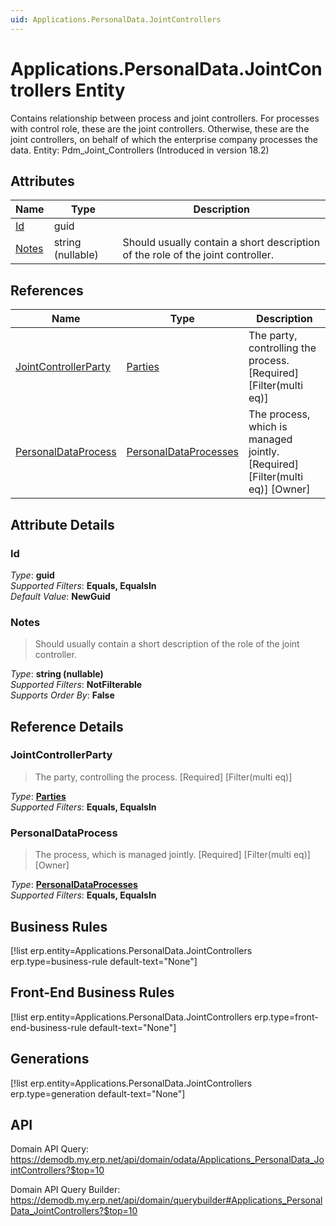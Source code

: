 ```yaml
---
uid: Applications.PersonalData.JointControllers
---
```

# Applications.PersonalData.JointControllers Entity

Contains relationship between process and joint controllers. For processes with control role, these are the joint controllers. Otherwise, these are the joint controllers, on behalf of which the enterprise company processes the data. Entity: Pdm_Joint_Controllers (Introduced in version 18.2)

## Attributes

| Name | Type | Description |
| ---- | ---- | --- |
| [Id](Applications.PersonalData.JointControllers.md#id) | guid |  
| [Notes](Applications.PersonalData.JointControllers.md#notes) | string (nullable) | Should usually contain a short description of the role of the joint controller. 

## References

| Name | Type | Description |
| ---- | ---- | --- |
| [JointControllerParty](Applications.PersonalData.JointControllers.md#jointcontrollerparty) | [Parties](General.Contacts.Parties.md) | The party, controlling the process. [Required] [Filter(multi eq)] |
| [PersonalDataProcess](Applications.PersonalData.JointControllers.md#personaldataprocess) | [PersonalDataProcesses](Applications.PersonalData.PersonalDataProcesses.md) | The process, which is managed jointly. [Required] [Filter(multi eq)] [Owner] |


## Attribute Details

### Id

_Type_: **guid**  
_Supported Filters_: **Equals, EqualsIn**  
_Default Value_: **NewGuid**  

### Notes

> Should usually contain a short description of the role of the joint controller.

_Type_: **string (nullable)**  
_Supported Filters_: **NotFilterable**  
_Supports Order By_: **False**  


## Reference Details

### JointControllerParty

> The party, controlling the process. [Required] [Filter(multi eq)]

_Type_: **[Parties](General.Contacts.Parties.md)**  
_Supported Filters_: **Equals, EqualsIn**  

### PersonalDataProcess

> The process, which is managed jointly. [Required] [Filter(multi eq)] [Owner]

_Type_: **[PersonalDataProcesses](Applications.PersonalData.PersonalDataProcesses.md)**  
_Supported Filters_: **Equals, EqualsIn**  



## Business Rules

[!list erp.entity=Applications.PersonalData.JointControllers erp.type=business-rule default-text="None"]

## Front-End Business Rules

[!list erp.entity=Applications.PersonalData.JointControllers erp.type=front-end-business-rule default-text="None"]

## Generations

[!list erp.entity=Applications.PersonalData.JointControllers erp.type=generation default-text="None"]

## API

Domain API Query:
<https://demodb.my.erp.net/api/domain/odata/Applications_PersonalData_JointControllers?$top=10>

Domain API Query Builder:
<https://demodb.my.erp.net/api/domain/querybuilder#Applications_PersonalData_JointControllers?$top=10>


